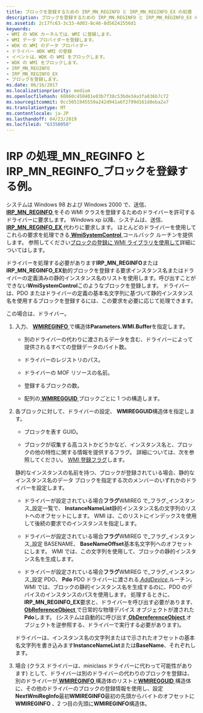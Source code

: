 ```yaml
---
title: ブロックを登録するための IRP_MN_REGINFO と IRP_MN_REGINFO_EX の処理
description: ブロックを登録するための IRP_MN_REGINFO と IRP_MN_REGINFO_EX の処理
ms.assetid: 2c17fc63-3c33-4d03-8c46-8d56242556d1
keywords:
- WMI の WDK カーネルでは、WMI に登録します。
- WMI データ プロバイダーを登録します。
- WDK の WMI のデータ プロバイダー
- ドライバー WDK WMI の登録
- イベントは、WDK の WMI をブロックします。
- WDK の WMI をブロックします。
- IRP_MN_REGINFO
- IRP_MN_REGINFO_EX
- ブロックを登録します。
ms.date: 06/16/2017
ms.localizationpriority: medium
ms.openlocfilehash: 60860c450401e03b7f38c53bde34a3fa836b7c72
ms.sourcegitcommit: 0cc5051945559a242d941a6f2799d161d8eba2a7
ms.translationtype: MT
ms.contentlocale: ja-JP
ms.lasthandoff: 04/23/2019
ms.locfileid: "63350050"
---
```

# <a name="handling-irpmnreginfo-and-irpmnreginfoex-to-register-blocks"></a>IRP の処理\_MN\_REGINFO と IRP\_MN\_REGINFO\_ブロックを登録する例。





システムは Windows 98 および Windows 2000 で、送信、 [ **IRP\_MN\_REGINFO** ](https://msdn.microsoft.com/library/windows/hardware/ff551731)をその WMI クラスを登録するためのドライバーを許可するドライバーに要求します。 Windows xp 以降、システムは、送信、 [ **IRP\_MN\_REGINFO\_EX** ](https://msdn.microsoft.com/library/windows/hardware/ff551734)代わりに要求します。 ほとんどのドライバーを使用してこれらの要求を処理できる[ **WmiSystemControl** ](https://msdn.microsoft.com/library/windows/hardware/ff565834)コールバック ルーチンを提供します。 参照してください[ブロックの登録に WMI ライブラリを使用して](using-the-wmi-library-to-register-blocks.md)詳細についてはします。

ドライバーを処理する必要があります**IRP\_MN\_REGINFO**または**IRP\_MN\_REGINFO\_EX**動的ブロックを登録する要求インスタンス名またはドライバーの定義済みの静的インスタンス名のリストを使用します。呼び出すことができない**WmiSystemControl**このようなブロックを登録します。 ドライバーは、PDO またはドライバーの定義の基本名文字列に基づいて静的インスタンス名を使用するブロックを登録するには、この要求を必要に応じて処理できます。

この場合は、ドライバー。

1.  入力、 [ **WMIREGINFO** ](https://msdn.microsoft.com/library/windows/hardware/ff565832)で構造体**Parameters.WMI.Buffer**を指定します。

    -   別のドライバーの代わりに渡されるデータを含む、ドライバーによって提供されるすべての登録データのバイト数。

    -   ドライバーのレジストリのパス。

    -   ドライバーの MOF リソースの名前。

    -   登録するブロックの数。

    -   配列の[ **WMIREGGUID** ](https://msdn.microsoft.com/library/windows/hardware/ff565827)ブロックごとに 1 つの構造します。

2.  各ブロックに対して、ドライバーの設定、 **WMIREGGUID**構造体を指定します。

    -   ブロックを表す GUID。

    -   ブロックが収集する高コストかどうかなど、インスタンス名と、ブロックの他の特性に関する情報を提供するフラグ。 詳細については、次を参照してください。 [WMI 登録フラグ](wmi-registration-flags.md)します。

    静的なインスタンスの名前を持つ、ブロックが登録されている場合、静的なインスタンス名のデータ ブロックを指定する次のメンバーのいずれかのドライバーを設定します。

    -   ドライバーが設定されている場合**フラグ**WMIREG で\_フラグ\_インスタンス\_設定一覧で、 **InstanceNameList**静的インスタンス名の文字列のリストへのオフセットにします。 WMI は、このリストにインデックスを使用して後続の要求でのインスタンスを指定します。

    -   ドライバーが設定されている場合**フラグ**WMIREG で\_フラグ\_インスタンス\_設定 BASENAME、 **BaseNameOffset**基本名文字列へのオフセットにします。 WMI では、この文字列を使用して、ブロックの静的インスタンス名を生成します。

    -   ドライバーが設定されている場合**フラグ**WMIREG で\_フラグ\_インスタンス\_設定 PDO、 **Pdo** PDO ドライバーに渡される[ *AddDevice* ](https://msdn.microsoft.com/library/windows/hardware/ff540521)ルーチン。 WMI では、ブロックの静的インスタンス名を生成するのに、PDO のデバイスのインスタンスのパスを使用します。 処理するときに、 **IRP\_MN\_REGINFO\_EX**要求と、ドライバーを呼び出す必要があります、 [ **ObReferenceObject** ](https://msdn.microsoft.com/library/windows/hardware/ff558678)で日常的な物理デバイス オブジェクトが渡された**Pdo**します。 (システムは自動的に呼び出す[ **ObDereferenceObject** ](https://msdn.microsoft.com/library/windows/hardware/ff557724)オブジェクトを逆参照する、ドライバーで実行する必要があります)。

    ドライバーは、インスタンス名の文字列またはで示されたオフセットの基本名文字列を書き込みます**InstanceNameList**または**BaseName**、それぞれします。

3.  場合 (クラス ドライバーは、miniclass ドライバーに代わって可能性があります) として、ドライバーは別のドライバーの代わりのブロックを登録は、別のドライバーが[ **WMIREGINFO** ](https://msdn.microsoft.com/library/windows/hardware/ff565832)構造体のリストと[**WMIREGGUID** ](https://msdn.microsoft.com/library/windows/hardware/ff565827)構造体に、その他のドライバーのブロックの登録情報を使用し、設定**NextWmiRegInfo**最初**WMIREGINFO**最初の先頭からバイトのオフセットに**WMIREGINFO** 、2 つ目の先頭に**WMIREGINFO**構造体。

 

 




